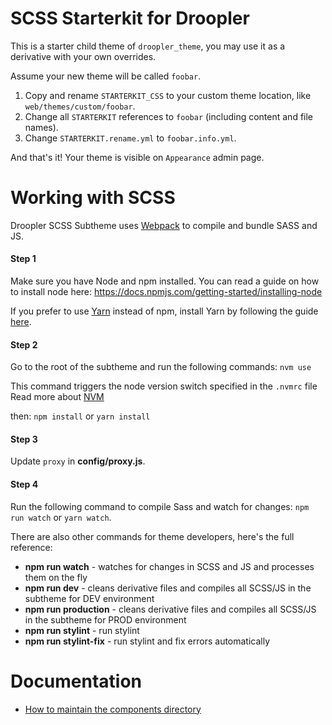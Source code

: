 # SCSS Starterkit for Droopler
This is a starter child theme of `droopler_theme`, you may use it as a derivative with your own overrides.

Assume your new theme will be called `foobar`.

1. Copy and rename `STARTERKIT_CSS` to your custom theme location, like `web/themes/custom/foobar`.
2. Change all `STARTERKIT` references to `foobar` (including content and file names).
3. Change `STARTERKIT.rename.yml` to `foobar.info.yml`.

And that's it! Your theme is visible on `Appearance` admin page.

# Working with SCSS

Droopler SCSS Subtheme uses [Webpack](https://webpack.js.org) to compile and
bundle SASS and JS.

#### Step 1
Make sure you have Node and npm installed.
You can read a guide on how to install node here:
https://docs.npmjs.com/getting-started/installing-node

If you prefer to use [Yarn](https://yarnpkg.com) instead of npm, install Yarn by
following the guide [here](https://yarnpkg.com/docs/install).

#### Step 2
Go to the root of the subtheme and run the following commands:
`nvm use`

This command triggers the node version switch specified in the `.nvmrc` file
Read more about [NVM](https://github.com/nvm-sh/nvm)

then:
`npm install` or `yarn install`

#### Step 3
Update `proxy` in **config/proxy.js**.

#### Step 4
Run the following command to compile Sass and watch for changes: `npm run watch`
or `yarn watch`.

There are also other commands for theme developers, here's the full reference:

- **npm run watch** - watches for changes in SCSS and JS and processes them on the fly
- **npm run dev** - cleans derivative files and compiles all SCSS/JS in the subtheme for DEV environment
- **npm run production** - cleans derivative files and compiles all SCSS/JS in the subtheme for PROD environment
- **npm run stylint** - run stylint
- **npm run stylint-fix** - run stylint and fix errors automatically

# Documentation
- [How to maintain the components directory](src/components/README.md)

